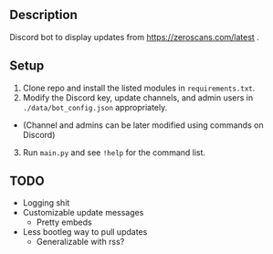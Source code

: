 ## Description
Discord bot to display updates from https://zeroscans.com/latest .

## Setup 
1. Clone repo and install the listed modules in `requirements.txt`.
2. Modify the Discord key, update channels, and admin users in `./data/bot_config.json` appropriately.
  - (Channel and admins can be later modified using commands on Discord)
3. Run `main.py` and see `!help` for the command list.

## TODO
- Logging shit
- Customizable update messages
  - Pretty embeds
- Less bootleg way to pull updates
  - Generalizable with rss?
